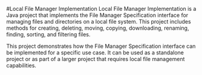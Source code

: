 #Local File Manager Implementation
Local File Manager Implementation is a Java project that implements the File Manager Specification interface for managing files and directories on a local file system. 
This project includes methods for creating, deleting, moving, copying, downloading, renaming, finding, sorting, and filtering files.

This project demonstrates how the File Manager Specification interface can be implemented for a specific use case. 
It can be used as a standalone project or as part of a larger project that requires local file management capabilities.

